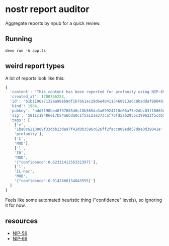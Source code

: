 # nostr report auditor

Aggregate reports by npub for a quick review.

## Running

```shell
deno run -A app.ts
```

## weird report types

A lot of reports look like this:

```js
{
  'content': 'This content has been reported for profanity using NIP-69 vocabulary https://github.com/nostr-protocol/nips/pull/457',
  'created_at': 1700766254,
  'id': 'b1b1196a7132aa98eb9df1b7b61ac29d6e404115460913a6c9baddaf88040139',
  'kind': 1984,
  'pubkey': 'add5190be4673768546c18b565da3a699241f0e06a75e2dbc03f18663d1b7b27',
  'sig': '5811c18486e17b54a6bda0c1f5a121e373caf7bfd5ab2955c399622f5cdb586b82c0aefade5aa373ab935b1f5ee17c1a9aa6c9f1b451388b7eb8a1624ae236d5',
  'tags': [
    ['e',
    '1ba0c6210889f33dbb23da97f42d0b3596c626ff2facc809edd57d9e0d39041e',
    'profanity'],
    ['L',
    'MOD'],
    ['l',
    'IH',
    'MOD',
    '{"confidence":0.6232141256332397}'],
    ['l',
    'IL-har',
    'MOD',
    '{"confidence":0.9142866134643555}']
  ]
}
```

Feels like some automated heuristic thing ("confidence" levels), so ignoring it for now.

## resources

* [NIP-56](https://github.com/nostr-protocol/nips/blob/master/56.md)
* [NIP-69](https://github.com/nostr-protocol/nips/pull/457)
